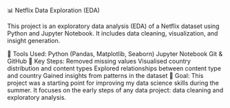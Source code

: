 📊 Netflix Data Exploration (EDA)

This project is an exploratory data analysis (EDA) of a Netflix dataset using Python and Jupyter Notebook. It includes data cleaning, visualization, and insight generation.

🔧 Tools Used:
Python (Pandas, Matplotlib, Seaborn)
Jupyter Notebook
Git & GitHub
📌 Key Steps:
Removed missing values
Visualised country distribution and content types
Explored relationships between content type and country
Gained insights from patterns in the dataset
🎯 Goal:
This project was a starting point for improving my data science skills during the summer. It focuses on the early steps of any data project: data cleaning and exploratory analysis.
